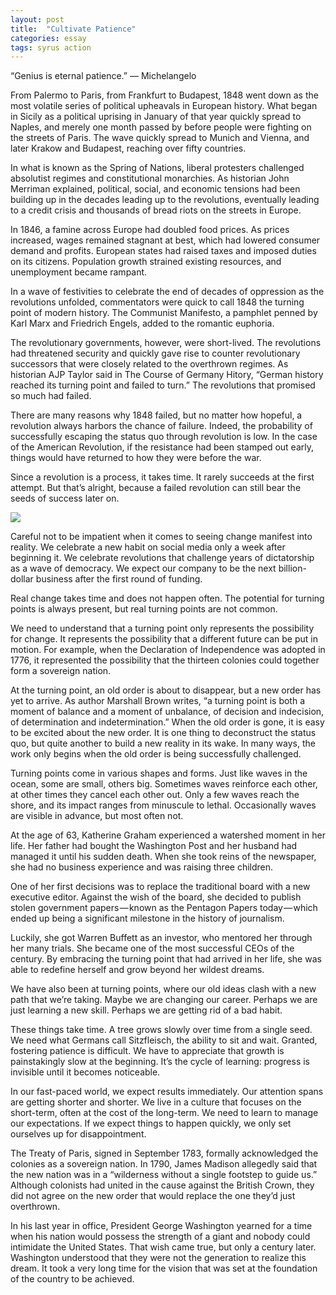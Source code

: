 ```yaml
---
layout: post
title:  "Cultivate Patience"
categories: essay
tags: syrus action
---
```


“Genius is eternal patience.”
— Michelangelo

From Palermo to Paris, from Frankfurt to Budapest, 1848 went down as the most volatile series of political upheavals in European history. What began in Sicily as a political uprising in January of that year quickly spread to Naples, and merely one month passed by before people were fighting on the streets of Paris. The wave quickly spread to Munich and Vienna, and later Krakow and Budapest, reaching over fifty countries.

In what is known as the Spring of Nations, liberal protesters challenged absolutist regimes and constitutional monarchies. As historian John Merriman explained, political, social, and economic tensions had been building up in the decades leading up to the revolutions, eventually leading to a credit crisis and thousands of bread riots on the streets in Europe.

In 1846, a famine across Europe had doubled food prices. As prices increased, wages remained stagnant at best, which had lowered consumer demand and profits. European states had raised taxes and imposed duties on its citizens. Population growth strained existing resources, and unemployment became rampant.

In a wave of festivities to celebrate the end of decades of oppression as the revolutions unfolded, commentators were quick to call 1848 the turning point of modern history. The Communist Manifesto, a pamphlet penned by Karl Marx and Friedrich Engels, added to the romantic euphoria.

The revolutionary governments, however, were short-lived. The revolutions had threatened security and quickly gave rise to counter revolutionary successors that were closely related to the overthrown regimes. As historian AJP Taylor said in The Course of Germany Hitory, “German history reached its turning point and failed to turn.” The revolutions that promised so much had failed.

There are many reasons why 1848 failed, but no matter how hopeful, a revolution always harbors the chance of failure. Indeed, the probability of successfully escaping the status quo through revolution is low. In the case of the American Revolution, if the resistance had been stamped out early, things would have returned to how they were before the war.

Since a revolution is a process, it takes time. It rarely succeeds at the first attempt. But that’s alright, because a failed revolution can still bear the seeds of success later on.

<img src="http://note.link.com.de/media/cultivate-patience.jpg" />

Careful not to be impatient when it comes to seeing change manifest into reality. We celebrate a new habit on social media only a week after beginning it. We celebrate revolutions that challenge years of dictatorship as a wave of democracy. We expect our company to be the next billion-dollar business after the first round of funding.

Real change takes time and does not happen often. The potential for turning points is always present, but real turning points are not common.

We need to understand that a turning point only represents the possibility for change. It represents the possibility that a different future can be put in motion. For example, when the Declaration of Independence was adopted in 1776, it represented the possibility that the thirteen colonies could together form a sovereign nation.

At the turning point, an old order is about to disappear, but a new order has yet to arrive. As author Marshall Brown writes, “a turning point is both a moment of balance and a moment of unbalance, of decision and indecision, of determination and indetermination.” When the old order is gone, it is easy to be excited about the new order. It is one thing to deconstruct the status quo, but quite another to build a new reality in its wake. In many ways, the work only begins when the old order is being successfully challenged.

Turning points come in various shapes and forms. Just like waves in the ocean, some are small, others big. Sometimes waves reinforce each other, at other times they cancel each other out. Only a few waves reach the shore, and its impact ranges from minuscule to lethal. Occasionally waves are visible in advance, but most often not.

At the age of 63, Katherine Graham experienced a watershed moment in her life. Her father had bought the Washington Post and her husband had managed it until his sudden death. When she took reins of the newspaper, she had no business experience and was raising three children.

One of her first decisions was to replace the traditional board with a new executive editor. Against the wish of the board, she decided to publish stolen government papers — known as the Pentagon Papers today — which ended up being a significant milestone in the history of journalism.

Luckily, she got Warren Buffett as an investor, who mentored her through her many trials. She became one of the most successful CEOs of the century. By embracing the turning point that had arrived in her life, she was able to redefine herself and grow beyond her wildest dreams.

We have also been at turning points, where our old ideas clash with a new path that we’re taking. Maybe we are changing our career. Perhaps we are just learning a new skill. Perhaps we are getting rid of a bad habit.

These things take time. A tree grows slowly over time from a single seed. We need what Germans call Sitzfleisch, the ability to sit and wait. Granted, fostering patience is difficult. We have to appreciate that growth is painstakingly slow at the beginning. It’s the cycle of learning: progress is invisible until it becomes noticeable.

In our fast-paced world, we expect results immediately. Our attention spans are getting shorter and shorter. We live in a culture that focuses on the short-term, often at the cost of the long-term. We need to learn to manage our expectations. If we expect things to happen quickly, we only set ourselves up for disappointment.

The Treaty of Paris, signed in September 1783, formally acknowledged the colonies as a sovereign nation. In 1790, James Madison allegedly said that the new nation was in a “wilderness without a single footstep to guide us.” Although colonists had united in the cause against the British Crown, they did not agree on the new order that would replace the one they’d just overthrown.

In his last year in office, President George Washington yearned for a time when his nation would possess the strength of a giant and nobody could intimidate the United States. That wish came true, but only a century later. Washington understood that they were not the generation to realize this dream. It took a very long time for the vision that was set at the foundation of the country to be achieved.